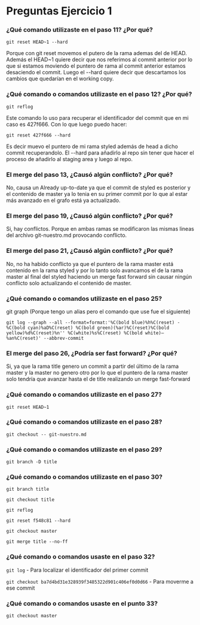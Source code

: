 
# Preguntas Ejercicio 1

### ¿Qué comando utilizaste en el paso 11? ¿Por qué?

```git reset HEAD~1 --hard```

Porque con git reset movemos el putero de la rama ademas del de HEAD. Además el HEAD~1 quiere decir que nos referimos al commit anterior por lo que si estamos moviendo el puntero de rama al commit anterior estamos desaciendo el commit. Luego el --hard quiere decir que descartamos los cambios que quedarían en el working copy.

### ¿Qué comando o comandos utilizaste en el paso 12? ¿Por qué?

```git reflog```

Este comando lo uso para recuperar el identificador del commit que en mi caso es 427f666. Con lo que luego puedo hacer:

```git reset 427f666 --hard```

Es decir muevo el puntero de mi rama styled además de head a dicho commit recuperandolo. El --hard para añadirlo al repo sin tener que hacer el proceso de añadirlo al staging area y luego al repo.

### El merge del paso 13, ¿Causó algún conflicto? ¿Por qué?

No, causa un Already up-to-date ya que el commit de styled es posterior y el contenido de master ya lo tenia en su primer commit por lo que al estar más avanzado en el grafo está ya actualizado.

### El merge del paso 19, ¿Causó algún conflicto? ¿Por qué?

Si, hay conflictos. Porque en ambas ramas se modificaron las mismas lineas del archivo git-nuestro.md provocando conflicto.

### El merge del paso 21, ¿Causó algún conflicto? ¿Por qué?

No, no ha habido conflicto ya que el puntero de la rama master está contenido en la rama styled y por lo tanto solo avancamos el de la rama master al final del styled haciendo un merge fast forward sin causar ningún conflicto solo actualizando el contenido de master.

### ¿Qué comando o comandos utilizaste en el paso 25?

git graph (Porque tengo un alias pero el comando que use fue el siguiente)

```git log --graph --all --format=format:'%C(bold blue)%h%C(reset) - %C(bold cyan)%aD%C(reset) %C(bold green)(%ar)%C(reset)%C(bold yellow)%d%C(reset)%n'' %C(white)%s%C(reset) %C(bold white)— %an%C(reset)' --abbrev-commit```

### El merge del paso 26, ¿Podría ser fast forward? ¿Por qué?


Si, ya que la rama title genero un commit a partir del último de la rama master y la master no genero otro por lo que el puntero de la rama master solo tendría que avanzar hasta el de title realizando un merge fast-forward


### ¿Qué comando o comandos utilizaste en el paso 27?

```git reset HEAD~1```


### ¿Qué comando o comandos utilizaste en el paso 28?

```git checkout -- git-nuestro.md```

### ¿Qué comando o comandos utilizaste en el paso 29?

```git branch -D title```

### ¿Qué comando o comandos utilizaste en el paso 30?

```git branch title```

```git checkout title```

```git reflog```

```git reset f548c81 --hard```

```git checkout master```

```git merge title --no-ff```


### ¿Qué comando o comandos usaste en el paso 32?

```git log``` - Para localizar el identificador del primer commit

```git checkout ba7d4bd31e328939f3485322d901c406ef0d0d66``` - Para moverme a ese commit

### ¿Qué comando o comandos usaste en el punto 33?

```git checkout master```
